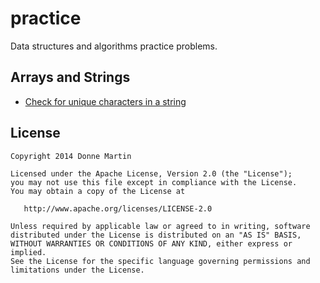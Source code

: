 practice
============

Data structures and algorithms practice problems.

## Arrays and Strings

* [Check for unique characters in a string](http://nbviewer.ipython.org/github/donnemartin/practice/blob/master/arrays-strings/unique_chars.ipynb)

## License

    Copyright 2014 Donne Martin

    Licensed under the Apache License, Version 2.0 (the "License");
    you may not use this file except in compliance with the License.
    You may obtain a copy of the License at

       http://www.apache.org/licenses/LICENSE-2.0

    Unless required by applicable law or agreed to in writing, software
    distributed under the License is distributed on an "AS IS" BASIS,
    WITHOUT WARRANTIES OR CONDITIONS OF ANY KIND, either express or implied.
    See the License for the specific language governing permissions and
    limitations under the License.

